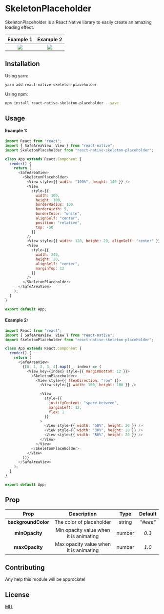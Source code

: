 # SkeletonPlaceholder

SkeletonPlaceholder is a React Native library to easily create an amazing loading effect.

|                                                 Example 1                                                 |                                                 Example 2                                                 |
| :-------------------------------------------------------------------------------------------------------: | :-------------------------------------------------------------------------------------------------------: |
| ![](https://cl.ly/f6a075dae9eb/Screen%252520Recording%2525202019-06-10%252520at%25252012.59%252520PM.gif) | ![](https://cl.ly/4a8ccccb5179/Screen%252520Recording%2525202019-06-10%252520at%25252001.27%252520PM.gif) |

## Installation

Using yarn:

```bash
yarn add react-native-skeleton-placeholder
```

Using npm:

```bash
npm install react-native-skeleton-placeholder --save
```

## Usage

#### Example 1:

```js
import React from "react";
import { SafeAreaView, View } from "react-native";
import SkeletonPlaceholder from "react-native-skeleton-placeholder";

class App extends React.Component {
  render() {
    return (
      <SafeAreaView>
        <SkeletonPlaceholder>
          <View style={{ width: "100%", height: 140 }} />
          <View
            style={{
              width: 100,
              height: 100,
              borderRadius: 100,
              borderWidth: 5,
              borderColor: "white",
              alignSelf: "center",
              position: "relative",
              top: -50
            }}
          />
          <View style={{ width: 120, height: 20, alignSelf: "center" }} />
          <View
            style={{
              width: 240,
              height: 20,
              alignSelf: "center",
              marginTop: 12
            }}
          />
        </SkeletonPlaceholder>
      </SafeAreaView>
    );
  }
}

export default App;
```

#### Example 2:

```js
import React from "react";
import { SafeAreaView, View } from "react-native";
import SkeletonPlaceholder from "react-native-skeleton-placeholder";

class App extends React.Component {
  render() {
    return (
      <SafeAreaView>
        {[0, 1, 2, 3, 4].map((_, index) => (
          <View key={index} style={{ marginBottom: 12 }}>
            <SkeletonPlaceholder>
              <View style={{ flexDirection: "row" }}>
                <View style={{ width: 100, height: 100 }} />

                <View
                  style={{
                    justifyContent: "space-between",
                    marginLeft: 12,
                    flex: 1
                  }}
                >
                  <View style={{ width: "50%", height: 20 }} />
                  <View style={{ width: "30%", height: 20 }} />
                  <View style={{ width: "80%", height: 20 }} />
                </View>
              </View>
            </SkeletonPlaceholder>
          </View>
        ))}
      </SafeAreaView>
    );
  }
}

export default App;
```

## Prop

|        Prop         |              Description               |  Type  | Default  |
| :-----------------: | :------------------------------------: | :----: | :------: |
| **backgroundColor** |        The color of placeholder        | string | _"#eee"_ |
|   **minOpacity**    | Min opacity value when it is animating | number |  _0.3_   |
|   **maxOpacity**    | Max opacity value when it is animating | number |  _1.0_   |

## Contributing

Any help this module will be approciate!

## License

[MIT](https://choosealicense.com/licenses/mit/)
